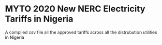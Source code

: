 # MYTO 2020 New NERC Electricity Tariffs in Nigeria
A compiled csv file all the approved tariffs across all the distrubution utilities in Nigeria
